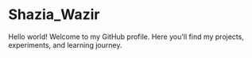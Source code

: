 # Shazia_Wazir
Hello world! Welcome to my GitHub profile. Here you'll find my projects, experiments, and learning journey.
